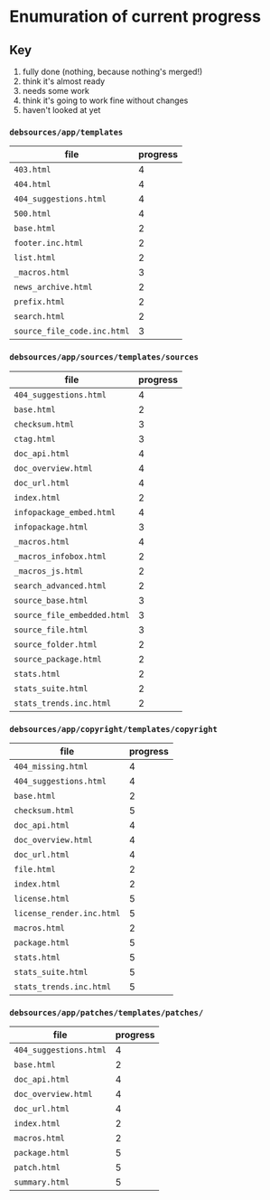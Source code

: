 # Enumuration of current progress
  
## Key

1. fully done (nothing, because nothing's merged!)
2. think it's almost ready
3. needs some work
4. think it's going to work fine without changes
5. haven't looked at yet


### `debsources/app/templates`

| file | progress |
| ---- | -------- |
| `403.html`| 4 |
| `404.html`| 4 |
| `404_suggestions.html`| 4 |
| `500.html`| 4 |
| `base.html`| 2 |
| `footer.inc.html`| 2 |
| `list.html`| 2 |
| `_macros.html`| 3 |
| `news_archive.html`| 2 |
| `prefix.html`| 2 |
| `search.html`| 2 |
| `source_file_code.inc.html`| 3 |


### `debsources/app/sources/templates/sources` 

| file | progress |
| ---- | -------- |
| `404_suggestions.html`| 4  |
| `base.html`| 2 |
| `checksum.html`| 3  |
| `ctag.html`| 3 |
| `doc_api.html`| 4  |
| `doc_overview.html`| 4 |
| `doc_url.html`| 4 |
| `index.html`| 2 |
| `infopackage_embed.html`| 4  |
| `infopackage.html`| 3 |
| `_macros.html`| 4 |
| `_macros_infobox.html`| 2 |
| `_macros_js.html`| 2 |
| `search_advanced.html`| 2 |
| `source_base.html`| 3 |
| `source_file_embedded.html`| 3 |
| `source_file.html`| 3 |
| `source_folder.html`| 2 |
| `source_package.html`| 2 |
| `stats.html`| 2 |
| `stats_suite.html`| 2  |
| `stats_trends.inc.html`| 2 |


### `debsources/app/copyright/templates/copyright`  

| file | progress |
| ---- | -------- |
| `404_missing.html`| 4 |
| `404_suggestions.html`| 4 |
| `base.html`| 2 |
| `checksum.html`| 5 |
| `doc_api.html`| 4 |
| `doc_overview.html`| 4 |
| `doc_url.html`| 4 |
| `file.html`| 2 |
| `index.html`| 2 |
| `license.html`| 5 |
| `license_render.inc.html`| 5 |
| `macros.html`| 2 |
| `package.html`| 5 |
| `stats.html`| 5 |
| `stats_suite.html`| 5 |
| `stats_trends.inc.html`| 5 |


### `debsources/app/patches/templates/patches/`

| file | progress |
| ---- | -------- |
| `404_suggestions.html`| 4 |
| `base.html`| 2 |
| `doc_api.html`| 4 |
| `doc_overview.html`| 4 |
| `doc_url.html`| 4 |
| `index.html`| 2 |
| `macros.html`| 2 |
| `package.html`| 5 |
| `patch.html`| 5 |
| `summary.html`| 5 |

